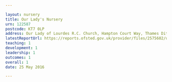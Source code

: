 ```yaml
---

layout: nursery
title: Our Lady's Nursery
urn: 122587
postcode: KT7 0LP
address: Our Lady of Lourdes R.C. Church, Hampton Court Way, Thames Ditton, Surrey, KT7 0LP
latestReportUrl: https://reports.ofsted.gov.uk/provider/files/2575602/urn/122587.pdf
teaching: 1
development: 1
leadership: 1
outcomes: 1
overall: 1
date: 25 May 2016

---
```


